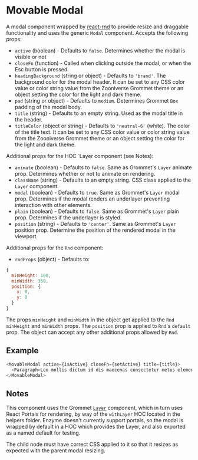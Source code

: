 # Movable Modal

A modal component wrapped by [react-rnd](https://github.com/bokuweb/react-rnd/blob/master/README.md) to provide resize and draggable functionality and uses the generic `Modal` component. Accepts the following props:

- `active` (boolean) - Defaults to `false`. Determines whether the modal is visible or not
- `closeFn` (function) - Called when clicking outside the modal, or when the Esc button is pressed.
-  `headingBackground` (string or object) -  Defaults to `'brand'`. The background color for the modal header. It can be set to any CSS color value or color string value from the Zooniverse Grommet theme or an object setting the color for the light and dark theme.
- `pad` (string or object) - Defaults to `medium`. Determines Grommet `Box` padding of the modal body. 
- `title` (string) - Defaults to an empty string. Used as the modal title in the header.
- `titleColor` (object or string) - Defaults to `'neutral-6'` (white). The color of the title text. It can be set to any CSS color value or color string value from the Zooniverse Grommet theme or an object setting the color for the light and dark theme.

Additional props for the HOC `Layer component (see Notes):

- `animate` (boolean) - Defaults to `false`. Same as Grommet's `Layer` animate prop. Determines whether or not to animate on rendering. 
- `className` (string) - Defaults to an empty string. CSS class applied to the `Layer` component.
- `modal` (boolean) - Defaults to `true`. Same as Grommet's `Layer` modal prop. Determines if the modal renders an underlayer preventing interaction with other elements.
- `plain` (boolean) - Defaults to `false`. Same as Grommet's `Layer` plain prop. Determines if the underlayer is styled.
- `position` (string) - Defaults to `'center'`. Same as Grommet's `Layer` position prop. Determine the position of the rendered modal in the viewport. 

Additional props for the `Rnd` component:

- `rndProps` (object) - Defaults to:

```js
{
  minHeight: 100,
  minWidth: 350,
  position: {
    x: 0,
    y: 0
  }
}
```

The props `minHeight` and `minWidth` in the object get applied to the `Rnd` `minHeight` and `minWidth` props. The `position` prop is applied to `Rnd`'s `default` prop. The object can accept any other additional props allowed by `Rnd`.

## Example

```js
<MovableModal active={isActive} closeFn={setActive} title={title}>
  <Paragraph>Leo mollis dictum id dis maecenas consectetur metus elementum vivamus nisl</Paragraph>
</MovableModal>
```

## Notes

This component uses the Grommet [`Layer`](https://v2.grommet.io/layer) component, which in turn uses React Portals for rendering, by way of the `withLayer` HOC located in the helpers folder. Enzyme doesn't currently support portals, so the modal is wrapped by default in a HOC which provides the Layer, and also exported as a named default for testing.

The child node must have correct CSS applied to it so that it resizes as expected with the parent modal resizing. 